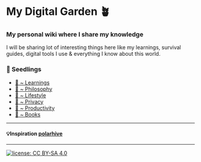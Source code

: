 # My Digital Garden 🪴
### My personal wiki where I share my knowledge
I will be sharing lot of interesting things here like my learnings, survival guides, digital tools I use & everything I know about this world. 

### 🌻 Seedlings 

* [🌱 ~ Learnings]()
* [🌱 ~ Philosophy]()
* [🌱 ~ Lifestyle]()
* [🌱 ~ Privacy]()
* [🌱 ~ Productivity]()
* [🌱 ~ Books]()

---
#### 💡Inspiration [polarhive](https://github.com/polarhive/knowledge)
---
[![license: CC BY-SA 4.0](https://polarhive.ml/assets/badges/cc-by-sa-4.svg)](https://creativecommons.org/licenses/by-sa/4.0/)

